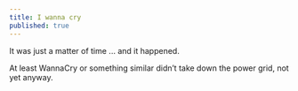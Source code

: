 ```yaml
---
title: I wanna cry
published: true
---
```


It was just a matter of time ... and it happened.

At least WannaCry or something similar didn’t take down the power grid, not yet anyway. 
